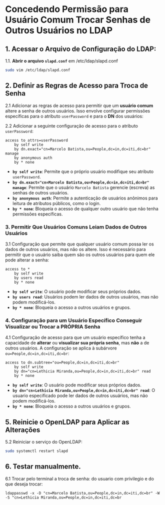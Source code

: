 
# Concedendo Permissão para Usuário Comum Trocar Senhas de Outros Usuários no LDAP

## 1. Acessar o Arquivo de Configuração do LDAP:

1.1. **Abrir o arquivo `slapd.conf`** em /etc/ldap/slapd.conf
   ```bash
   sudo vim /etc/ldap/slapd.conf
   ```

## 2. Definir as Regras de Acesso para Troca de Senha

2.1 Adicionar as regras de acesso para permitir que um **usuário comum** altere a senha de outros usuários. Isso envolve configurar permissões específicas para o atributo `userPassword` e para o **DN** dos usuários:

2.2 Adicionar a seguinte configuração de acesso para o atributo `userPassword`:

```ldif
access to attrs=userPassword
    by self write
    by dn.exact="cn=Marcelo Batista,ou=People,dc=in,dc=iti,dc=br" manage
    by anonymous auth
    by * none
```

- **`by self write`**: Permite que o próprio usuário modifique seu atributo `userPassword`.
- **`by dn.exact="cn=Marcelo Batista,ou=People,dc=in,dc=iti,dc=br" manage`**: Permite que o usuário `Marcelo Batista` gerencie (escreva) as senhas de outros usuários.
- **`by anonymous auth`**: Permite a autenticação de usuários anônimos para leitura de atributos públicos, como o login.
- **`by * none`**: Bloqueia o acesso de qualquer outro usuário que não tenha permissões específicas.

### 3. **Permitir Que Usuários Comuns Leiam Dados de Outros Usuários**

3.1 Configuração que permite que qualquer usuário comum possa ler os dados de outros usuários, mas não os altere. Isso é necessário para permitir que o usuário saiba quem são os outros usuários para quem ele pode alterar a senha:

```ldif
access to *
    by self write
    by users read
    by * none
```

- **`by self write`**: O usuário pode modificar seus próprios dados.
- **`by users read`**: Usuários podem ler dados de outros usuários, mas não podem modificá-los.
- **`by * none`**: Bloqueia o acesso a outros usuários e grupos.

### 4. **Configuração para um Usuário Específico Conseguir Visualizar ou Trocar a PRÓPRIA Senha**

4.1 Configuração de acesso para que um usuário específico tenha a capacidade de **alterar** ou **visualizar sua própria senha**, mas **não** a de outros usuários. A configuração se aplica à subárvore `ou=People,dc=in,dc=iti,dc=br`:

```ldif
access to dn.subtree="ou=People,dc=in,dc=iti,dc=br"
    by self write
    by dn="cn=Lethicia Miranda,ou=People,dc=in,dc=iti,dc=br" read
    by * none
```

- **`by self write`**: O usuário pode modificar seus próprios dados.
- **`by dn="cn=Lethicia Miranda,ou=People,dc=in,dc=iti,dc=br" read`**: O usuario especificado pode ler dados de outros usuários, mas não podem modificá-los.
- **`by * none`**: Bloqueia o acesso a outros usuários e grupos.


## 5. Reinicie o OpenLDAP para Aplicar as Alterações

5.2 Reiniciar o serviço do OpenLDAP:

```bash
sudo systemctl restart slapd
```

## 6. Testar manualmente.

6.1 Trocar pelo terminal a troca de senha: do usuario com privilegio e do que deseja trocar:

```ldif
ldappasswd -x -D "cn=Marcelo Batista,ou=People,dc=in,dc=iti,dc=br" -W -S "cn=Lethicia Miranda,ou=People,dc=in,dc=iti,dc=br

